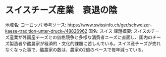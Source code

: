 # スイスチーズ産業　衰退の陰

地域名: ヨーロッパ
参考ソース: https://www.swissinfo.ch/ger/schweizer-kaese-tradition-unter-druck-/48826962
国名: スイス
課題概要: スイスのチーズ産業が外国産チーズとの価格競争と多様な消費者ニーズに直面し、国内のチーズ製造者や酪農家が経済的・文化的課題に苦しんでいる。スイス産チーズが売れなくなった事で、酪農家の数は、農家の2倍のペースで毎年減っている。